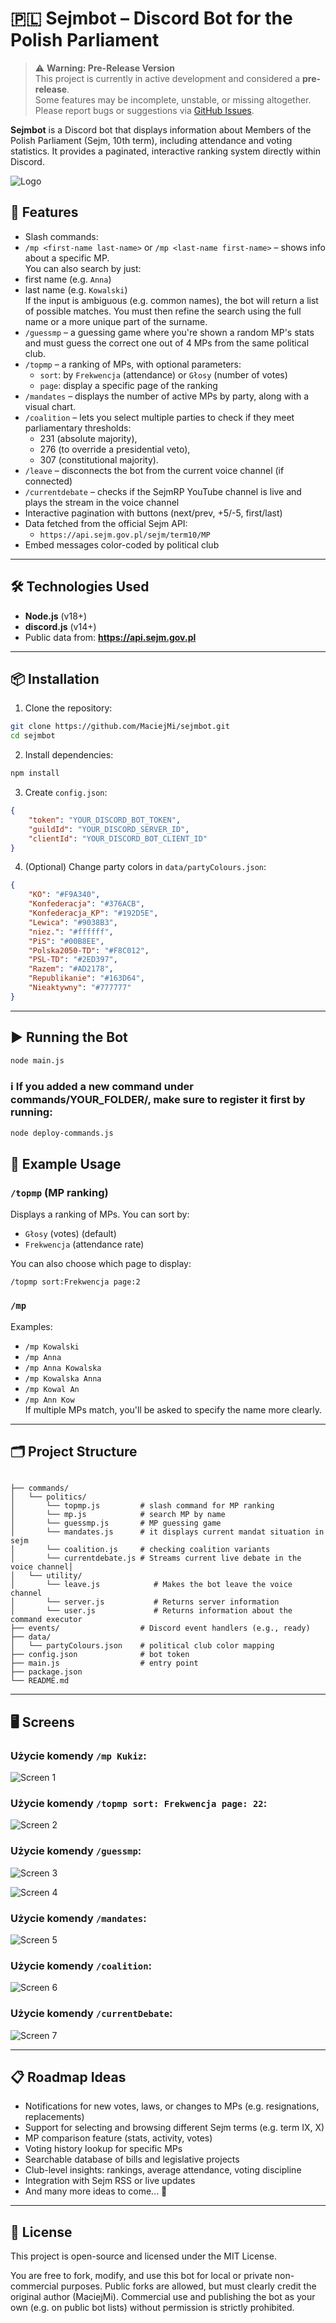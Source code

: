 # 🇵🇱 Sejmbot – Discord Bot for the Polish Parliament

> ⚠️ **Warning: Pre-Release Version**  
> This project is currently in active development and considered a **pre-release**.  
> Some features may be incomplete, unstable, or missing altogether.  
> Please report bugs or suggestions via [GitHub Issues](https://github.com/MaciejMi/sejmbot/issues).

**Sejmbot** is a Discord bot that displays information about Members of the Polish Parliament (Sejm, 10th term), including attendance and voting statistics. It provides a paginated, interactive ranking system directly within Discord.

![Logo](./data/banner.png)

## 🧠 Features

- Slash commands:
- `/mp <first-name last-name>` or `/mp <last-name first-name>` – shows info about a specific MP.  
  You can also search by just:
- first name (e.g. `Anna`)
- last name (e.g. `Kowalski`)  
  If the input is ambiguous (e.g. common names), the bot will return a list of possible matches. You must then refine the search using the full name or a more unique part of the surname.
- `/guessmp` – a guessing game where you're shown a random MP's stats and must guess the correct one out of 4 MPs from the same political club.
- `/topmp` – a ranking of MPs, with optional parameters:
  - `sort`: by `Frekwencja` (attendance) or `Głosy` (number of votes)
  - `page`: display a specific page of the ranking
- `/mandates` – displays the number of active MPs by party, along with a visual chart.
- `/coalition` – lets you select multiple parties to check if they meet parliamentary thresholds:
  - 231 (absolute majority),
  - 276 (to override a presidential veto),
  - 307 (constitutional majority).
- `/leave` – disconnects the bot from the current voice channel (if connected)
- `/currentdebate` – checks if the SejmRP YouTube channel is live and plays the stream in the voice channel
- Interactive pagination with buttons (next/prev, +5/-5, first/last)
- Data fetched from the official Sejm API:
  - `https://api.sejm.gov.pl/sejm/term10/MP`
- Embed messages color-coded by political club

---

## 🛠️ Technologies Used

- **Node.js** (v18+)
- **discord.js** (v14+)
- Public data from: **https://api.sejm.gov.pl**

---

## 📦 Installation

1. Clone the repository:

```bash
git clone https://github.com/MaciejMi/sejmbot.git
cd sejmbot
```

2. Install dependencies:

```bash
npm install
```

3. Create `config.json`:

```json
{
	"token": "YOUR_DISCORD_BOT_TOKEN",
	"guildId": "YOUR_DISCORD_SERVER_ID",
	"clientId": "YOUR_DISCORD_BOT_CLIENT_ID"
}
```

4. (Optional) Change party colors in `data/partyColours.json`:

```json
{
	"KO": "#F9A340",
	"Konfederacja": "#376ACB",
	"Konfederacja_KP": "#192D5E",
	"Lewica": "#9038B3",
	"niez.": "#ffffff",
	"PiS": "#00B8EE",
	"Polska2050-TD": "#F8C012",
	"PSL-TD": "#2ED397",
	"Razem": "#AD2178",
	"Republikanie": "#163D64",
	"Nieaktywny": "#777777"
}
```

---

## ▶️ Running the Bot

```bash
node main.js
```

### ℹ️ If you added a new command under commands/YOUR_FOLDER/, make sure to register it first by running:

```bash
node deploy-commands.js
```

## 🧪 Example Usage

### `/topmp` (MP ranking)

Displays a ranking of MPs. You can sort by:

- `Głosy` (votes) (default)
- `Frekwencja` (attendance rate)

You can also choose which page to display:

```
/topmp sort:Frekwencja page:2
```

### `/mp`

Examples:

- `/mp Kowalski`
- `/mp Anna`
- `/mp Anna Kowalska`
- `/mp Kowalska Anna`
- `/mp Kowal An`
- `/mp Ann Kow`  
  If multiple MPs match, you'll be asked to specify the name more clearly.

---

## 🗂 Project Structure

```

├── commands/
│   └── politics/
│       └── topmp.js         # slash command for MP ranking
│       └── mp.js            # search MP by name
│       └── guessmp.js       # MP guessing game
│       └── mandates.js      # it displays current mandat situation in sejm
│       └── coalition.js     # checking coalition variants
│       └── currentdebate.js # Streams current live debate in the voice channel│
│   └── utility/
│       └── leave.js            # Makes the bot leave the voice channel
│       └── server.js           # Returns server information
│       └── user.js             # Returns information about the command executor
├── events/                  # Discord event handlers (e.g., ready)
├── data/
│   └── partyColours.json    # political club color mapping
├── config.json              # bot token
├── main.js                  # entry point
├── package.json
└── README.md
```

---

## 🖥️ Screens

### Użycie komendy `/mp Kukiz`:

![Screen 1](./data/screen.png)

### Użycie komendy `/topmp sort: Frekwencja page: 22`:

![Screen 2](./data/screen2.png)

### Użycie komendy `/guessmp`:

![Screen 3](./data/screen3.png)

![Screen 4](./data/screen4.png)

### Użycie komendy `/mandates`:

![Screen 5](./data/screen5.png)

### Użycie komendy `/coalition`:

![Screen 6](./data/screen6.png)

### Użycie komendy `/currentDebate`:

![Screen 7](./data/screen7.png)

---

## 📋 Roadmap Ideas

- Notifications for new votes, laws, or changes to MPs (e.g. resignations, replacements)
- Support for selecting and browsing different Sejm terms (e.g. term IX, X)
- MP comparison feature (stats, activity, votes)
- Voting history lookup for specific MPs
- Searchable database of bills and legislative projects
- Club-level insights: rankings, average attendance, voting discipline
- Integration with Sejm RSS or live updates
- And many more ideas to come... 🚀

---

## 📄 License

This project is open-source and licensed under the MIT License.

You are free to fork, modify, and use this bot for local or private non-commercial purposes.
Public forks are allowed, but must clearly credit the original author (MaciejMi).
Commercial use and publishing the bot as your own (e.g. on public bot lists) without permission is strictly prohibited.
